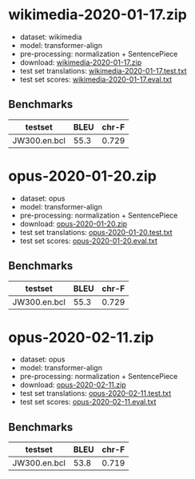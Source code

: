 # wikimedia-2020-01-17.zip

* dataset: wikimedia
* model: transformer-align
* pre-processing: normalization + SentencePiece
* download: [wikimedia-2020-01-17.zip](https://object.pouta.csc.fi/OPUS-MT-models/en-bcl/wikimedia-2020-01-17.zip)
* test set translations: [wikimedia-2020-01-17.test.txt](https://object.pouta.csc.fi/OPUS-MT-models/en-bcl/wikimedia-2020-01-17.test.txt)
* test set scores: [wikimedia-2020-01-17.eval.txt](https://object.pouta.csc.fi/OPUS-MT-models/en-bcl/wikimedia-2020-01-17.eval.txt)

## Benchmarks

| testset               | BLEU  | chr-F |
|-----------------------|-------|-------|
| JW300.en.bcl 	| 55.3 	| 0.729 |

# opus-2020-01-20.zip

* dataset: opus
* model: transformer-align
* pre-processing: normalization + SentencePiece
* download: [opus-2020-01-20.zip](https://object.pouta.csc.fi/OPUS-MT-models/en-bcl/opus-2020-01-20.zip)
* test set translations: [opus-2020-01-20.test.txt](https://object.pouta.csc.fi/OPUS-MT-models/en-bcl/opus-2020-01-20.test.txt)
* test set scores: [opus-2020-01-20.eval.txt](https://object.pouta.csc.fi/OPUS-MT-models/en-bcl/opus-2020-01-20.eval.txt)

## Benchmarks

| testset               | BLEU  | chr-F |
|-----------------------|-------|-------|
| JW300.en.bcl 	| 55.3 	| 0.729 |

# opus-2020-02-11.zip

* dataset: opus
* model: transformer-align
* pre-processing: normalization + SentencePiece
* download: [opus-2020-02-11.zip](https://object.pouta.csc.fi/OPUS-MT-models/en-bcl/opus-2020-02-11.zip)
* test set translations: [opus-2020-02-11.test.txt](https://object.pouta.csc.fi/OPUS-MT-models/en-bcl/opus-2020-02-11.test.txt)
* test set scores: [opus-2020-02-11.eval.txt](https://object.pouta.csc.fi/OPUS-MT-models/en-bcl/opus-2020-02-11.eval.txt)

## Benchmarks

| testset               | BLEU  | chr-F |
|-----------------------|-------|-------|
| JW300.en.bcl 	| 53.8 	| 0.719 |


